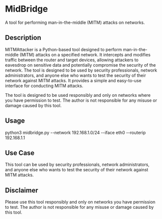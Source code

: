 # MidBridge

A tool for performing man-in-the-middle (MITM) attacks on networks.

## Description

MITMAttacker is a Python-based tool designed to perform man-in-the-middle (MITM) attacks on a specified network. It intercepts and modifies traffic between the router and target devices, allowing attackers to eavesdrop on sensitive data and potentially compromise the security of the network.
The tool is designed to be used by security professionals, network administrators, and anyone else who wants to test the security of their network against MITM attacks. It provides a simple and easy-to-use interface for conducting MITM attacks.

The tool is designed to be used responsibly and only on networks where you have permission to test. The author is not responsible for any misuse or damage caused by this tool.

## Usage
python3 midbridge.py --network 192.168.1.0/24 --iface eth0 --routerip 192.168.1.1


## Use Case

This tool can be used by security professionals, network administrators, and anyone else who wants to test the security of their network against MITM attacks.

## Disclaimer

Please use this tool responsibly and only on networks you have permission to test. The author is not responsible for any misuse or damage caused by this tool.
